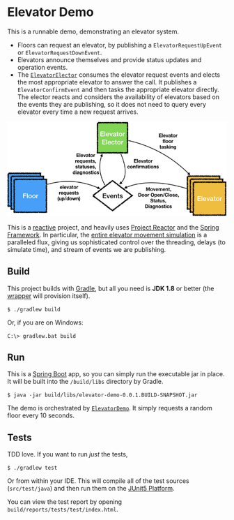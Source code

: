 # Elevator Demo

This is a runnable demo, demonstrating an elevator system.  

* Floors can request an elevator, by publishing a `ElevatorRequestUpEvent` or `ElevatorRequestDownEvent`.
* Elevators announce themselves and provide status updates and operation events.
* The [`ElevatorElector`](src/main/java/com/github/jgriff/kuali/elevatordemo/ElevatorElector.java) consumes the elevator request events and elects the most appropriate elevator
to answer the call.  It publishes a `ElevatorConfirmEvent` and then tasks the appropriate elevator directly.
The elector reacts and considers the availability of elevators based on the events they are publishing, so it
does not need to query every elevator every time a new request arrives.   

![](overview.png)

This is a [reactive](https://www.reactivemanifesto.org/) project, and heavily uses 
[Project Reactor](https://projectreactor.io/) and the [Spring Framework](https://spring.io/).
In particular, the [entire elevator movement simulation](src/main/java/com/github/jgriff/kuali/elevatordemo/BasicElevator.java#L88)
is a paralleled flux, giving us sophisticated control over the threading, delays (to simulate time), and stream of events
we are publishing.  

## Build
This project builds with [Gradle](https://gradle.org/), but all you need
is **JDK 1.8** or better (the [wrapper](https://docs.gradle.org/current/userguide/gradle_wrapper.html) will provision itself).

```
$ ./gradlew build
```

Or, if you are on Windows:
``` 
C:\> gradlew.bat build
```


## Run
This is a [Spring Boot](https://projects.spring.io/spring-boot/) app, so you can simply run the executable jar in place.
It will be built into the `/build/libs` directory by Gradle.

``` 
$ java -jar build/libs/elevator-demo-0.0.1.BUILD-SNAPSHOT.jar
```
The demo is orchestrated by [`ElevatorDemo`](src/main/java/com/github/jgriff/kuali/elevatordemo/ElevatorDemo.java).
It simply requests a random floor every 10 seconds.  

## Tests
TDD love.  If you want to run *just* the tests,

``` 
$ ./gradlew test
```  
Or from within your IDE.  This will compile all of the test sources (`src/test/java`) and then run them 
on the [JUnit5 Platform](https://junit.org/junit5/docs/current/user-guide/).

You can view the test report by opening `build/reports/tests/test/index.html`.
